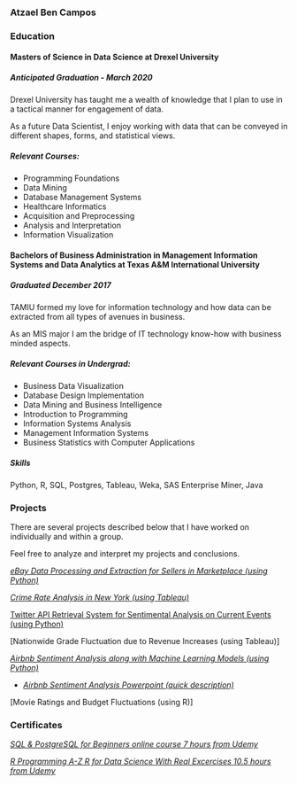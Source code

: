 

### Atzael Ben Campos

### Education

#### Masters of Science in Data Science at Drexel University
##### Anticipated Graduation - March 2020

Drexel University has taught me a wealth of knowledge that I plan to use in a tactical manner for engagement of data.

As a future Data Scientist, I enjoy working with data that can be conveyed in different shapes, forms, and statistical views. 


##### Relevant Courses:

- Programming Foundations
- Data Mining
- Database Management Systems
- Healthcare Informatics
- Acquisition and Preprocessing
- Analysis and Interpretation
- Information Visualization


#### Bachelors of Business Administration in Management Information Systems and Data Analytics at Texas A&M International University
##### Graduated December 2017

TAMIU formed my love for information technology and how data can be extracted from all types of avenues in business.

As an MIS major I am the bridge of IT technology know-how with business minded aspects. 


##### Relevant Courses in Undergrad:

- Business Data Visualization
- Database Design Implementation
- Data Mining and Business Intelligence
- Introduction to Programming
- Information Systems Analysis
- Management Information Systems
- Business Statistics with Computer Applications


##### Skills 

Python, R, SQL, Postgres, Tableau, Weka, SAS Enterprise Miner, Java


### Projects

There are several projects described below that I have worked on individually and within a group.

Feel free to analyze and interpret my projects and conclusions.


[_eBay Data Processing and Extraction for Sellers in Marketplace (using Python)_](https://github.com/atzbencam/Projects/blob/master/eBay_proj.pdf)


[_Crime Rate Analysis in New York (using Tableau)_](https://github.com/atzbencam/Projects/blob/master/Crime%20Rate%20Analysis%20in%20NY.pdf)


[Twitter API Retrieval System for Sentimental Analysis on Current Events (using Python)](https://github.com/atzbencam/Projects/blob/master/Twitter%20API%20Retrieval%20System%20for%20Sentimental%20Analysis%20on%20Current%20Events.pdf)



[Nationwide Grade Fluctuation due to Revenue Increases (using Tableau)]



[_Airbnb Sentiment Analysis along with Machine Learning Models (using Python)_](https://github.com/atzbencam/Projects/blob/master/airbnb_proj_git.pdf)

- [_Airbnb Sentiment Analysis Powerpoint (quick description)_](https://github.com/atzbencam/Projects/blob/master/airbnb_pp.pptx)



[Movie Ratings and Budget Fluctuations (using R)]


### Certificates


[_SQL & PostgreSQL for Beginners online course 7 hours from Udemy_](https://www.udemy.com/certificate/UC-S309A4FN/)

[_R Programming A-Z R for Data Science With Real Excercises 10.5 hours from Udemy_](https://www.udemy.com/certificate/UC-4T3SEE1D/)
